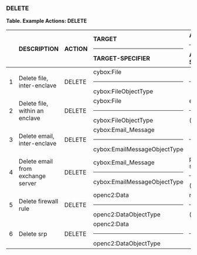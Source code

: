 ### DELETE
**Table. Example Actions: DELETE**

|  | DESCRIPTION | ACTION | TARGET<hr>TARGET-SPECIFIER | ACTUATOR<hr>ACTUATOR-SPECIFIER | MODIFIER | 
| :--- | :--- | :--- | :--- | :--- | :--- | 
| 1 | Delete file, inter-enclave | DELETE | cybox:File<hr>cybox:FileObjectType | <hr> |  | 
| 2 | Delete file, within an enclave | DELETE | cybox:File<hr>cybox:FileObjectType | endpoint<hr>(optional) |  | 
| 3 | Delete email, inter-enclave | DELETE | cybox:Email_Message<hr>cybox:EmailMessageObjectType | <hr> |  | 
| 4 | Delete email from exchange server | DELETE | cybox:Email_Message<hr>cybox:EmailMessageObjectType | process.email-service<hr>(optional) |  | 
| 5 | Delete firewall rule | DELETE | openc2:Data<hr>openc2:DataObjectType | network.firewall<hr>(optional) |  | 
| 6 | Delete srp | DELETE | openc2:Data<hr>openc2:DataObjectType | <hr> |  | 

